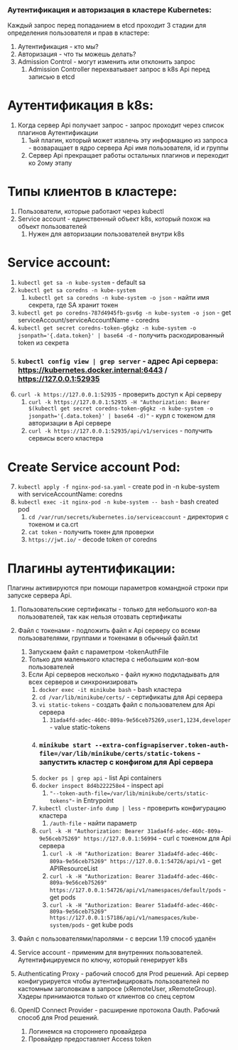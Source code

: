 ### Аутентификация и авторизация в кластере Kubernetes:
Каждый запрос перед попаданием в etcd проходит 3 стадии для определения пользователя и прав в кластере:
1. Аутентификация - кто мы?
2. Авторизация - что ты можешь делать?
3. Admission Control - могут изменить или отклонить запрос
    1. Admission Controller перехватывает запрос в k8s Api перед записью в etcd


# Аутентификация в k8s:
1. Когда сервер Api получает запрос - запрос проходит через список плагинов Аутентификации
    1. 1ый плагин, который может извлечь эту информацию из запроса - возваращает в ядро сервера Api имя пользователя, id и группы
    2. Сервер Api прекращает работы остальных плагинов и переходит ко 2ому этапу

# Типы клиентов в кластере:
1. Пользователи, которые работают через kubectl
2. Service account - единственный объект k8s, который похож на объект пользователей
    1. Нужен для авторизации пользователей внутри k8s

# Service account:
1. `kubectl get sa -n kube-system` - default sa
2. `kubectl get sa coredns -n kube-system`
    1. `kubectl get sa coredns -n kube-system -o json` - найти имя секрета, где SA хранит токен
3. `kubectl get po coredns-787d4945fb-gsv6g -n kube-system -o json` - get serviceAccount/serviceAccountName - coredns
4. `kubectl get secret coredns-token-g6gkz -n kube-system -o jsonpath='{.data.token}' | base64 -d` - получить раскодированный token из секрета
5. ### `kubectl config view | grep server` - адрес Api сервера: https://kubernetes.docker.internal:6443 / https://127.0.0.1:52935
6. `curl -k https://127.0.0.1:52935` - проверить доступ к Api серверу
    1. `curl -k https://127.0.0.1:52935 -H "Authorization: Bearer $(kubectl get secret coredns-token-g6gkz -n kube-system -o jsonpath='{.data.token}' | base64 -d)"` - курл с токеном для авторизации в Api сервере
    2. `curl -k https://127.0.0.1:52935/api/v1/services` - получить сервисы всего кластера
# Create Service account Pod:
7. `kubectl apply -f nginx-pod-sa.yaml` - create pod in -n kube-system with serviceAccountName: coredns
8. `kubectl exec -it nginx-pod -n kube-system -- bash` - bash created pod
    1. `cd /var/run/secrets/kubernetes.io/serviceaccount` - директория с токеном и ca.crt
    2. `cat token` - получить токен для проверки
    3. `https://jwt.io/` - decode token от coredns

# Плагины аутентификации:
Плагины активируются при помощи параметров командной строки при запуске сервера Api.

1. Пользовательские сертификаты - только для небольшого кол-ва пользователей, так как нельзя отозвать сертификаты
2. Файл с токенами - подложить файл к Api серверу со всеми пользователями, группами и токенами в обычный файл.txt
    1. Запускаем файл с параметром -tokenAuthFile
    2. Только для маленького кластера с небольшим кол-вом пользователей
    3. Если Api серверов несколько - файл нужно подкладывать для всех серверов и синхронизировать
        1. `docker exec -it minikube bash` - bash кластера
        2. `cd /var/lib/minikube/certs/` - сертификаты для Api сервера
        3. `vi static-tokens` - создать файл с пользователем для Api сервера
            1. `31ada4fd-adec-460c-809a-9e56ceb75269,user1,1234,developer` - value static-tokens
        4. ### `minikube start --extra-config=apiserver.token-auth-file=/var/lib/minikube/certs/static-tokens` - запустить кластер с конфигом для Api сервера
        5. `docker ps | grep api` - list Api containers
        5. `docker inspect 8d4b222258e4` - inspect api
            1. `"--token-auth-file=/var/lib/minikube/certs/static-tokens"`- in Entrypoint
        6. `kubectl cluster-info dump | less` - проверить конфигурацию кластера
            1. `/auth-file` - найти параметр
        7. `curl -k -H "Authorization: Bearer 31ada4fd-adec-460c-809a-9e56ceb75269" https://127.0.0.1:56994` - curl с токеном для Api сервера
            1. `curl -k -H "Authorization: Bearer 31ada4fd-adec-460c-809a-9e56ceb75269" https://127.0.0.1:54726/api/v1` - get APIResourceList
            2. `curl -k -H "Authorization: Bearer 31ada4fd-adec-460c-809a-9e56ceb75269" https://127.0.0.1:54726/api/v1/namespaces/default/pods` - get pods
            3. `curl -k -H "Authorization: Bearer 51ada4fd-adec-460c-809a-9e56ceb75269" https://127.0.0.1:57186/api/v1/namespaces/kube-system/pods` - get kube pods

3. Файл с пользователями/паролями - с версии 1.19 способ удалён
4. Service account - применим для внутренних пользователей. Аутентифицируемся по ключу, который генерирует k8s
5. Authenticating Proxy - рабочий способ для Prod решений. Api сервер конфигурируется чтобы аутентифицировать пользователей по кастомным заголовкам в запросе (xRemoteUser, xRemoteGroup). Хэдеры принимаются только от клиентов со спец сертом
6. OpenID Connect Provider - расширение протокола Oauth. Рабочий способ для Prod решений.
    1. Логинемся на стороннего провайдера
    2. Провайдер предоставляет Access token
